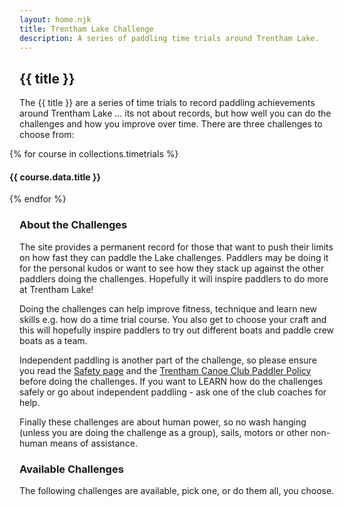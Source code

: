 ```yaml
---
layout: home.njk
title: Trentham Lake Challenge
description: A series of paddling time trials around Trentham Lake.
---
```


## {{ title }}

The {{ title }} are a series of time trials to record paddling achievements around Trentham Lake ... its not about records, but how well you can do the challenges and how you improve over time. There are three challenges to choose from:

<div class="w3-row-padding" style="margin:0 -16px">
{% for course in collections.timetrials %}
    <div class="w3-third">
            <div class="w3-card w3-container w3-hover-shadow w3-theme w3-margin-bottom" onclick="location.href='{{ course.page.url  }}'" style="cursor: pointer">
                    <h4>{{ course.data.title }}</h4>
            </div>
    </div>   
{% endfor %}
</div>

### About the Challenges

The site provides a permanent record for those that want to push their limits on how fast they can paddle the Lake challenges.  Paddlers may be doing it for the personal kudos or want to see how they stack up against the other paddlers doing the challenges.  Hopefully it will inspire paddlers to do more at Trentham Lake!

Doing the challenges can help improve fitness, technique and learn new skills e.g. how do a time trial course.  You also get to choose your craft and this will hopefully inspire paddlers to try out different boats and paddle crew boats as a team.

Independent paddling is another part of the challenge, so please ensure you read the [Safety page](/safety) and the [Trentham Canoe Club Paddler Policy](https://drive.google.com/drive/folders/11EhDrVyTXSoiYzUq1QNy-JNQAecKcHPW) before doing the challenges.  If you want to LEARN how do the challenges safely or go about independent paddling - ask one of the club coaches for help.

Finally these challenges are about human power, so no wash hanging (unless you are doing the challenge as a group), sails, motors or other non-human means of assistance.

### Available Challenges

The following challenges are available, pick one, or do them all, you choose.

